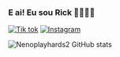 ### E ai! Eu sou Rick 👋👨🏻‍🦱

[![Tik tok](https://img.shields.io/badge/TikTok-000000?style=for-the-badge&logo=tiktok&logoColor=white)](https://www.tiktok.com/@stevenedits52?is_from_webapp=1&sender_device=pc)
[![Instagram](https://img.shields.io/badge/Instagram-E4405F?style=for-the-badge&logo=instagram&logoColor=white)](https://www.instagram.com/ricardo.neno/)

![Nenoplayhards2 GitHub stats](https://github-readme-stats.vercel.app/api?username=Nenoplayhards2&show_icons=true&theme=onedark)


